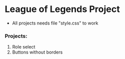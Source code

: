 # League of Legends Project

- All projects needs file "style.css" to work

### Projects:

1. Role select
2. Buttons without borders
